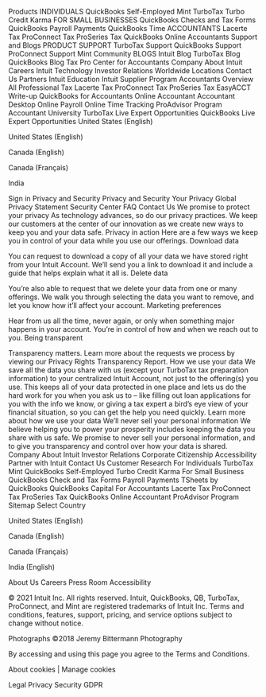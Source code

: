 Products
INDIVIDUALS
QuickBooks Self-Employed
Mint
TurboTax
Turbo
Credit Karma
FOR SMALL BUSINESSES
QuickBooks
Checks and Tax Forms
QuickBooks Payroll
Payments
QuickBooks Time
ACCOUNTANTS
Lacerte Tax
ProConnect Tax
ProSeries Tax
QuickBooks Online Accountants
Support and Blogs
PRODUCT SUPPORT
TurboTax Support
QuickBooks Support
ProConnect Support
Mint Community
BLOGS
Intuit Blog
TurboTax Blog
QuickBooks Blog
Tax Pro Center for Accountants
Company
About Intuit
Careers
Intuit Technology
Investor Relations
Worldwide Locations
Contact Us
Partners
Intuit Education
Intuit Supplier Program
Accountants
Overview
All Professional Tax
Lacerte Tax
ProConnect Tax
ProSeries Tax
EasyACCT Write-up
QuickBooks for Accountants
Online Accountant
Accountant Desktop
Online Payroll
Online Time Tracking
ProAdvisor Program
Accountant University
TurboTax Live Expert Opportunities
QuickBooks Live Expert Opportunities
 United States (English)

 United States (English)

 Canada (English)

 Canada (Français)

 India

Sign in 
Privacy and Security
Privacy and Security
Your Privacy
Global Privacy Statement
Security Center
FAQ
Contact Us
We promise to protect your privacy
As technology advances, so do our privacy practices. We keep our customers at the center of our innovation as we create new ways to keep you and your data safe.
Privacy in action
Here are a few ways we keep you in control of your data while you use our offerings.
Download data

You can request to download a copy of all your data we have stored right from your Intuit Account. We’ll send you a link to download it and include a guide that helps explain what it all is.
Delete data

You’re also able to request that we delete your data from one or many offerings. We walk you through selecting the data you want to remove, and let you know how it’ll affect your account.
Marketing preferences

Hear from us all the time, never again, or only when something major happens in your account. You’re in control of how and when we reach out to you.
Being transparent

Transparency matters. Learn more about the requests we process by viewing our Privacy Rights Transparency Report.
How we use your data
We save all the data you share with us (except your TurboTax tax preparation information) to your centralized Intuit Account, not just to the offering(s) you use. This keeps all of your data protected in one place and lets us do the hard work for you when you ask us to – like filling out loan applications for you with the info we know, or giving a tax expert a bird’s eye view of your financial situation, so you can get the help you need quickly.
Learn more about how we use your data
We’ll never sell your personal information
We believe helping you to power your prosperity includes keeping the data you share with us safe. We promise to never sell your personal information, and to give you transparency and control over how your data is shared.
Company
About Intuit
Investor Relations
Corporate Citizenship
Accessibility
Partner with Intuit
Contact Us
Customer Research
For Individuals
TurboTax
Mint
QuickBooks Self-Employed
Turbo
Credit Karma
For Small Business
QuickBooks
Check and Tax Forms
Payroll
Payments
TSheets by QuickBooks
QuickBooks Capital
For Accountants
Lacerte Tax
ProConnect Tax
ProSeries Tax
QuickBooks Online Accountant
ProAdvisor Program
Sitemap
 Select Country

 United States (English)

Canada (English)

Canada (Français)

India (English)

 
 
 
About Us
Careers
Press Room
Accessibility

© 2021 Intuit Inc. All rights reserved. Intuit, QuickBooks, QB, TurboTax, ProConnect, and Mint are registered trademarks of Intuit Inc. Terms and conditions, features, support, pricing, and service options subject to change without notice.


Photographs ©2018 Jeremy Bittermann Photography

By accessing and using this page you agree to the Terms and Conditions.

About cookies | Manage cookies

Legal
Privacy
Security
GDPR